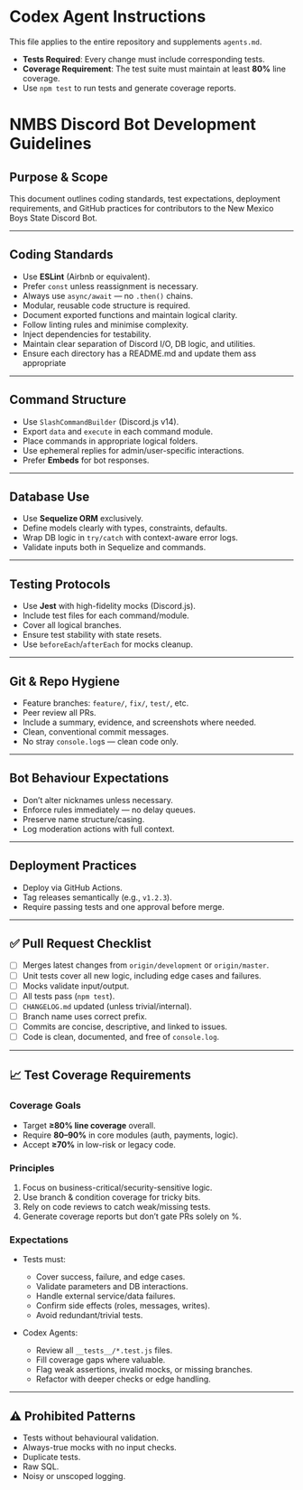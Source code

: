 # Codex Agent Instructions

This file applies to the entire repository and supplements `agents.md`.

- **Tests Required**: Every change must include corresponding tests.
- **Coverage Requirement**: The test suite must maintain at least **80%** line coverage.
- Use `npm test` to run tests and generate coverage reports.

# NMBS Discord Bot Development Guidelines

## Purpose & Scope

This document outlines coding standards, test expectations, deployment requirements, and GitHub practices for contributors to the New Mexico Boys State Discord Bot.

---

## Coding Standards

* Use **ESLint** (Airbnb or equivalent).
* Prefer `const` unless reassignment is necessary.
* Always use `async/await` — no `.then()` chains.
* Modular, reusable code structure is required.
* Document exported functions and maintain logical clarity.
* Follow linting rules and minimise complexity.
* Inject dependencies for testability.
* Maintain clear separation of Discord I/O, DB logic, and utilities.
* Ensure each directory has a README.md and update them ass appropriate

---

## Command Structure

* Use `SlashCommandBuilder` (Discord.js v14).
* Export `data` and `execute` in each command module.
* Place commands in appropriate logical folders.
* Use ephemeral replies for admin/user-specific interactions.
* Prefer **Embeds** for bot responses.

---

## Database Use

* Use **Sequelize ORM** exclusively.
* Define models clearly with types, constraints, defaults.
* Wrap DB logic in `try/catch` with context-aware error logs.
* Validate inputs both in Sequelize and commands.

---

## Testing Protocols

* Use **Jest** with high-fidelity mocks (Discord.js).
* Include test files for each command/module.
* Cover all logical branches.
* Ensure test stability with state resets.
* Use `beforeEach`/`afterEach` for mocks cleanup.

---

## Git & Repo Hygiene

* Feature branches: `feature/`, `fix/`, `test/`, etc.
* Peer review all PRs.
* Include a summary, evidence, and screenshots where needed.
* Clean, conventional commit messages.
* No stray `console.log`s — clean code only.

---

## Bot Behaviour Expectations

* Don’t alter nicknames unless necessary.
* Enforce rules immediately — no delay queues.
* Preserve name structure/casing.
* Log moderation actions with full context.

---

## Deployment Practices

* Deploy via GitHub Actions.
* Tag releases semantically (e.g., `v1.2.3`).
* Require passing tests and one approval before merge.

---

## ✅ Pull Request Checklist

* [ ] Merges latest changes from `origin/development` or `origin/master`.
* [ ] Unit tests cover all new logic, including edge cases and failures.
* [ ] Mocks validate input/output.
* [ ] All tests pass (`npm test`).
* [ ] `CHANGELOG.md` updated (unless trivial/internal).
* [ ] Branch name uses correct prefix.
* [ ] Commits are concise, descriptive, and linked to issues.
* [ ] Code is clean, documented, and free of `console.log`.

---

## 📈 Test Coverage Requirements

### Coverage Goals

* Target **≥80% line coverage** overall.
* Require **80–90%** in core modules (auth, payments, logic).
* Accept **≥70%** in low-risk or legacy code.

### Principles

1. Focus on business-critical/security-sensitive logic.
2. Use branch & condition coverage for tricky bits.
3. Rely on code reviews to catch weak/missing tests.
4. Generate coverage reports but don’t gate PRs solely on %.

### Expectations

* Tests must:

  * Cover success, failure, and edge cases.
  * Validate parameters and DB interactions.
  * Handle external service/data failures.
  * Confirm side effects (roles, messages, writes).
  * Avoid redundant/trivial tests.

* Codex Agents:

  * Review all `__tests__/*.test.js` files.
  * Fill coverage gaps where valuable.
  * Flag weak assertions, invalid mocks, or missing branches.
  * Refactor with deeper checks or edge handling.

---

## ⚠️ Prohibited Patterns

* Tests without behavioural validation.
* Always-true mocks with no input checks.
* Duplicate tests.
* Raw SQL.
* Noisy or unscoped logging.
